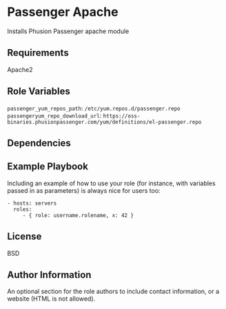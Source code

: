 Passenger Apache
=========

Installs Phusion Passenger apache module

Requirements
------------

Apache2

Role Variables
--------------
`passenger_yum_repos_path`: `/etc/yum.repos.d/passenger.repo`
`passengeryum_repo_download_url`: `https://oss-binaries.phusionpassenger.com/yum/definitions/el-passenger.repo`


Dependencies
------------


Example Playbook
----------------

Including an example of how to use your role (for instance, with variables passed in as parameters) is always nice for users too:

    - hosts: servers
      roles:
         - { role: username.rolename, x: 42 }

License
-------

BSD

Author Information
------------------

An optional section for the role authors to include contact information, or a website (HTML is not allowed).
